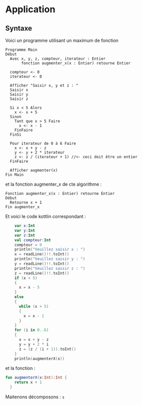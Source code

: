 # Application

## Syntaxe
Voici un programme utilisant un maximum de fonction
```
Programme Main
Début
  Avec x, y, z, compteur, iterateur : Entier
       fonction augmenter_x(x : Entier) retourne Entier

  compteur <- 0
  iterateur <- 0

  Afficher "Saisir x, y et z : "
  Saisir x
  Saisir y
  Saisir z

  Si x < 5 Alors
    x <- x + 5
  Sinon
    Tant que x > 5 Faire
      x <- x - 1
    FinFaire
  FinSi

  Pour iterateur de 0 à 6 Faire
    x <- x + y - z
    y <- y + 2 * iterateur
    z <- z / (iterateur + 1) //<- ceci doit être un entier
  FinFaire
  
  Afficher augmenter(x)
Fin Main
```
et la fonction augmenter_x de cte algorithme :
```
Fonction augmenter_x(x : Entier) retourne Entier
Début
  Retourne x + 1
Fin augmenter_x
```

Et voici le code kottlin correspondant :
```kotlin
    var x:Int
    var y:Int
    var z:Int
    val compteur:Int
    compteur = 0
    println("Veuillez saisir x : ")
    x = readLine()!!.toInt()
    println("Veuillez saisir y : ")
    y = readLine()!!.toInt()
    println("Veuillez saisir z : ")
    z = readLine()!!.toInt()
    if (x < 5)
    {
      x = x - 5
    }
    else
    {
      while (x > 5)
      {
        x = x - 1
      }
    }
    for (i in 0..6)
    {
      x = x + y - z
      y = y + 2 * i
      z = (z / (i + 1)).toInt()
    }
    println(augmenterX(x))
```
et la fonction :
```kotlin
fun augmenterX(x:Int):Int {
    return x + 1
  }
```

Maitenons décomposons :
`s`
